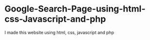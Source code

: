 # Google-Search-Page-using-html-css-Javascript-and-php
I made this website using html, css, javascript and php
